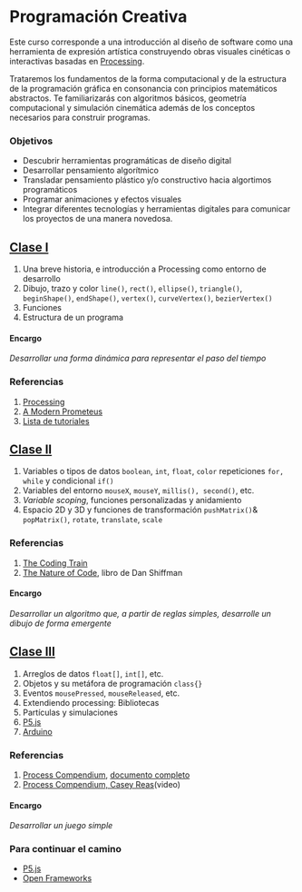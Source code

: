 # Programación Creativa

Este curso corresponde a una introducción al diseño de software como una herramienta de expresión artística construyendo obras visuales cinéticas o interactivas basadas en [Processing](https://processing.org). 

Trataremos los fundamentos de la forma computacional y de la estructura de la programación gráfica en consonancia con principios matemáticos abstractos. Te familiarizarás con algoritmos básicos, geometría computacional y simulación cinemática además de los conceptos necesarios para construir programas. 

### Objetivos

- Descubrir herramientas programáticas de diseño digital 
- Desarrollar pensamiento algorítmico
- Transladar pensamiento plástico y/o constructivo hacia algortimos programáticos
- Programar animaciones y efectos visuales 
- Integrar diferentes tecnologías y herramientas digitales para comunicar los proyectos de una manera novedosa.

## [Clase I](https://hspencer.github.io/programacion_creativa/presentaciones/clase_01/index.html)

1. Una breve historia, e introducción a Processing como entorno de desarrollo
2. Dibujo, trazo y color `line()`, `rect()`, `ellipse()`, `triangle()`, `beginShape()`, `endShape()`, `vertex()`, `curveVertex()`, `bezierVertex()`
3. Funciones
4. Estructura de un programa

#### Encargo
*Desarrollar una forma dinámica para representar el paso del tiempo*

### Referencias
1. [Processing](http://processing.org)
2. [A Modern Prometeus](https://medium.com/processing-foundation/a-modern-prometheus-59aed94abe85)
3. [Lista de tutoriales](http://p5art.tumblr.com/tutorials)

## [Clase II]((https://hspencer.github.io/programacion_creativa/presentaciones/clase_02/index.html))

1. Variables o tipos de datos `boolean`, `int`, `float`, `color` repeticiones `for, while` y condicional `if()`
2. Variables del entorno `mouseX`, `mouseY`, `millis(), second()`, etc.
3. *Variable scoping*, funciones personalizadas y anidamiento
4. Espacio 2D y 3D y funciones de transformación `pushMatrix()`& ` popMatrix()`, `rotate`, `translate`, `scale` 

### Referencias
1. [The Coding Train](https://www.youtube.com/channel/UCvjgXvBlbQiydffZU7m1_aw)
2. [The Nature of Code](http://natureofcode.com/book/), libro de Dan Shiffman


#### Encargo
*Desarrollar un algoritmo que, a partir de reglas simples, desarrolle un dibujo de forma emergente*

## [Clase III]((https://hspencer.github.io/programacion_creativa/presentaciones/clase_03/index.html))

1. Arreglos de datos `float[]`, `int[]`, etc.
2. Objetos y su metáfora de programación `class{}`
3. Eventos `mousePressed`, `mouseReleased`, etc.
4. Extendiendo processing: Bibliotecas
5. Partículas y simulaciones
6. [P5.js](https://p5js.org)
7. [Arduino](https://arduino.cc)

### Referencias
1. [Process Compendium](http://www.creativeapplications.net/processing/process-compendium-processing/), [documento completo](https://drive.google.com/file/d/0B9h469--G5OwOGVfVmUxZUQ5VzA/view)
2. [Process Compendium, Casey Reas](https://vimeo.com/39078622)(video)


#### Encargo
*Desarrollar un juego simple*

### Para continuar el camino
- [P5.js](https://p5js.org)
- [Open Frameworks](https://openframeworks.cc/)
